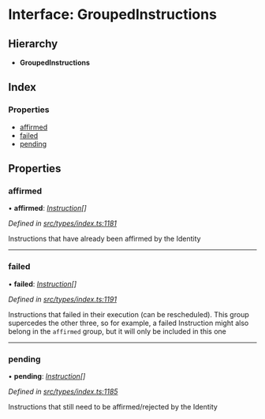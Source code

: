 # Interface: GroupedInstructions

## Hierarchy

* **GroupedInstructions**

## Index

### Properties

* [affirmed](groupedinstructions.md#affirmed)
* [failed](groupedinstructions.md#failed)
* [pending](groupedinstructions.md#pending)

## Properties

###  affirmed

• **affirmed**: *[Instruction](../classes/instruction.md)[]*

*Defined in [src/types/index.ts:1181](https://github.com/PolymathNetwork/polymesh-sdk/blob/108d588b/src/types/index.ts#L1181)*

Instructions that have already been affirmed by the Identity

___

###  failed

• **failed**: *[Instruction](../classes/instruction.md)[]*

*Defined in [src/types/index.ts:1191](https://github.com/PolymathNetwork/polymesh-sdk/blob/108d588b/src/types/index.ts#L1191)*

Instructions that failed in their execution (can be rescheduled).
  This group supercedes the other three, so for example, a failed Instruction
  might also belong in the `affirmed` group, but it will only be included in this one

___

###  pending

• **pending**: *[Instruction](../classes/instruction.md)[]*

*Defined in [src/types/index.ts:1185](https://github.com/PolymathNetwork/polymesh-sdk/blob/108d588b/src/types/index.ts#L1185)*

Instructions that still need to be affirmed/rejected by the Identity
